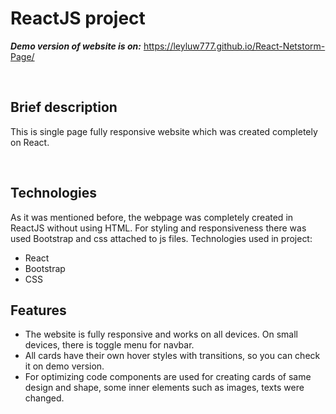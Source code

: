 # ReactJS project

***Demo version of website is on:*** https://leyluw777.github.io/React-Netstorm-Page/

<br/>

## Brief description
This is single page fully responsive website which was created completely on React.



<br/>

## Technologies
As it was mentioned before, the webpage was completely created in ReactJS without using HTML. For styling and responsiveness there was used Bootstrap and css attached to js files.
Technologies used in project:
* React
* Bootstrap
* CSS


## Features
* The website is fully responsive and works on all devices. On small devices, there is toggle menu for navbar.
* All cards have their own hover styles with transitions, so you can check it on demo version. 
* For optimizing code components are used for creating cards of same design and shape, 
some inner elements such as images, texts were changed.

